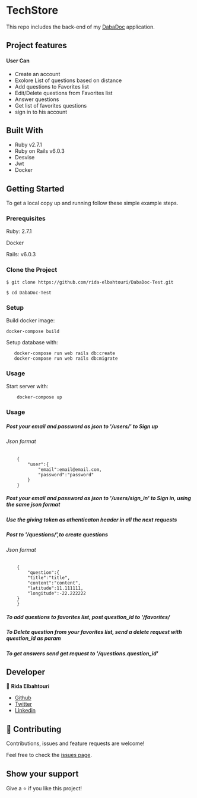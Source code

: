 # TechStore

This repo includes the back-end of my [DabaDoc](https://github.com/rida-elbahtouri/DabaDoc-FrontEnd) application.

## Project features

#### User Can

- Create an account
- Exolore List of questions based on distance
- Add questions to Favorites list
- Edit/Delete questions from Favorites list
- Answer questions
- Get list of favorites questions
- sign in to his account

## Built With

- Ruby v2.7.1
- Ruby on Rails v6.0.3
- Desvise
- Jwt
- Docker

## Getting Started

To get a local copy up and running follow these simple example steps.

### Prerequisites

Ruby: 2.7.1

Docker

Rails: v6.0.3

### Clone the Project

```
$ git clone https://github.com/rida-elbahtouri/DabaDoc-Test.git

$ cd DabaDoc-Test
```

### Setup

Build docker image:

```
docker-compose build
```

Setup database with:

```
   docker-compose run web rails db:create
   docker-compose run web rails db:migrate

```

### Usage

Start server with:

```
    docker-compose up

```

### Usage

##### Post your email and password as json to '/users/' to Sign up

###### Json format

```
    {
        "user":{
            "email":email@email.com,
            "password":"password"
        }
    }
```

##### Post your email and password as json to '/users/sign_in' to Sign in, using the same json format

##### Use the giving token as athenticaton header in all the next requests

##### Post to '/questions/',to create questions

###### Json format

```
    {
        "question":{
        "title":"title",
        "content":"content",
        "latitude":11.111111,
        "longitude":-22.222222
    }
    }
```

##### To add questions to favorites list, post question_id to '/favorites/

##### To Delete question from your favorites list, send a delete request with question_id as param

##### To get answers send get request to '/questions.question_id'

## Developer

👤 **Rida Elbahtouri**

- [Github](https://github.com/rida-elbahtouri)
- [Twitter](https://twitter.com/RElbahtouri)
- [Linkedin](https://www.linkedin.com/in/rida-elbahtouri/)

## 🤝 Contributing

Contributions, issues and feature requests are welcome!

Feel free to check the <a href="https://github.com/rida-elbahtouri/DabaDoc-Test/issues" target="_blank">issues page</a>.

## Show your support

Give a ⭐️ if you like this project!
